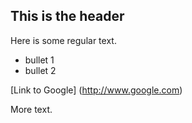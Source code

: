 ## This is the header

Here is some regular text.

* bullet 1
* bullet 2

[Link to Google] (http://www.google.com)

More text.